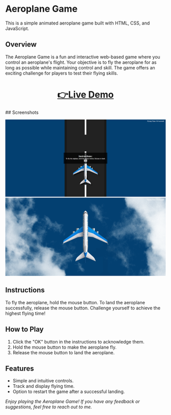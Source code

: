 # Aeroplane Game
This is a simple animated aeroplane game built with HTML, CSS, and JavaScript.

## Overview
The Aeroplane Game is a fun and interactive web-based game where you control an aeroplane's flight. Your objective is to fly the aeroplane for as long as possible while maintaining control and skill. The game offers an exciting challenge for players to test their flying skills.

<h1 align="center">
  <a href="https://(aeroplane-game.netlify.app/)/">👉Live Demo</a>
</h1>
## Screenshots

![Screenshot 1](output/output1.png)
![Screenshot 2](output/output2.png)

## Instructions

To fly the aeroplane, hold the mouse button. To land the aeroplane successfully, release the mouse button. Challenge yourself to achieve the highest flying time!

## How to Play

1. Click the "OK" button in the instructions to acknowledge them.
2. Hold the mouse button to make the aeroplane fly.
3. Release the mouse button to land the aeroplane.

## Features

- Simple and intuitive controls.
- Track and display flying time.
- Option to restart the game after a successful landing.

*Enjoy playing the Aeroplane Game! If you have any feedback or suggestions, feel free to reach out to me.*
